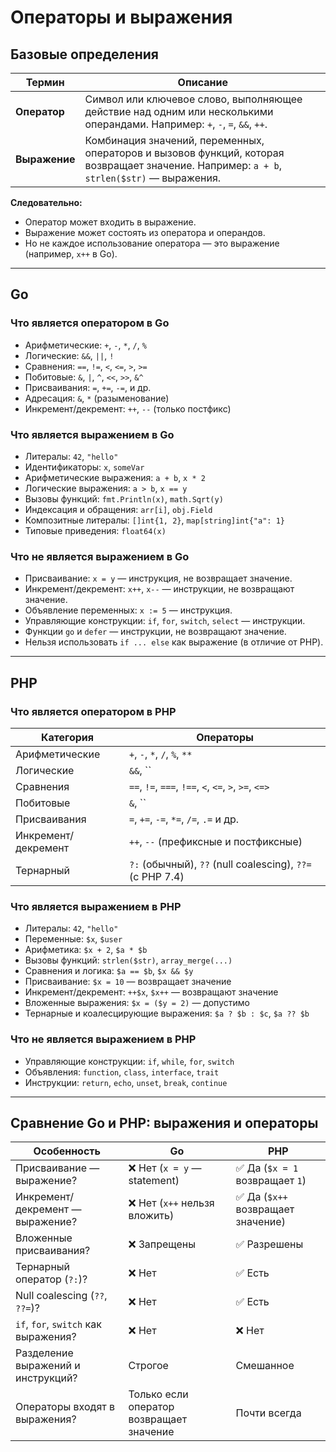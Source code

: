 # Операторы и выражения

## Базовые определения

| Термин     | Описание |
|------------|----------|
| **Оператор** | Символ или ключевое слово, выполняющее действие над одним или несколькими операндами. Например: `+`, `-`, `=`, `&&`, `++`. |
| **Выражение** | Комбинация значений, переменных, операторов и вызовов функций, которая возвращает значение. Например: `a + b`, `strlen($str)` — выражения. |

**Следовательно:**

- Оператор может входить в выражение.
- Выражение может состоять из оператора и операндов.
- Но не каждое использование оператора — это выражение (например, `x++` в Go).

---

## Go

### Что является оператором в Go

- Арифметические: `+`, `-`, `*`, `/`, `%`
- Логические: `&&`, `||`, `!`
- Сравнения: `==`, `!=`, `<`, `<=`, `>`, `>=`
- Побитовые: `&`, `|`, `^`, `<<`, `>>`, `&^`
- Присваивания: `=`, `+=`, `-=`, и др.
- Адресация: `&`, `*` (разыменование)
- Инкремент/декремент: `++`, `--` (только постфикс)

### Что является выражением в Go

- Литералы: `42`, `"hello"`
- Идентификаторы: `x`, `someVar`
- Арифметические выражения: `a + b`, `x * 2`
- Логические выражения: `a > b`, `x == y`
- Вызовы функций: `fmt.Println(x)`, `math.Sqrt(y)`
- Индексация и обращения: `arr[i]`, `obj.Field`
- Композитные литералы: `[]int{1, 2}`, `map[string]int{"a": 1}`
- Типовые приведения: `float64(x)`

### Что не является выражением в Go

- Присваивание: `x = y` — инструкция, не возвращает значение.
- Инкремент/декремент: `x++`, `x--` — инструкции, не возвращают значение.
- Объявление переменных: `x := 5` — инструкция.
- Управляющие конструкции: `if`, `for`, `switch`, `select` — инструкции.
- Функции `go` и `defer` — инструкции, не возвращают значение.
- Нельзя использовать `if ... else` как выражение (в отличие от PHP).

---

## PHP

### Что является оператором в PHP

| Категория         | Операторы |
|-------------------|-----------|
| Арифметические     | `+`, `-`, `*`, `/`, `%`, `**` |
| Логические         | `&&`, `` |
| Сравнения          | `==`, `!=`, `===`, `!==`, `<`, `<=`, `>`, `>=`, `<=>` |
| Побитовые          | `&`, `` |
| Присваивания       | `=`, `+=`, `-=`, `*=`, `/=`, `.=` и др. |
| Инкремент/декремент| `++`, `--` (префиксные и постфиксные) |
| Тернарный          | `?:` (обычный), `??` (null coalescing), `??=` (с PHP 7.4) |

### Что является выражением в PHP

- Литералы: `42`, `"hello"`
- Переменные: `$x`, `$user`
- Арифметика: `$x + 2`, `$a * $b`
- Вызовы функций: `strlen($str)`, `array_merge(...)`
- Сравнения и логика: `$a == $b`, `$x && $y`
- Присваивание: `$x = 10` — возвращает значение
- Инкремент/декремент: `++$x`, `$x++` — возвращают значение
- Вложенные выражения: `$x = ($y = 2)` — допустимо
- Тернарные и коалесцирующие выражения: `$a ? $b : $c`, `$a ?? $b`

### Что не является выражением в PHP

- Управляющие конструкции: `if`, `while`, `for`, `switch`
- Объявления: `function`, `class`, `interface`, `trait`
- Инструкции: `return`, `echo`, `unset`, `break`, `continue`

---

## Сравнение Go и PHP: выражения и операторы

| Особенность                      | Go                              | PHP                                 |
|----------------------------------|----------------------------------|--------------------------------------|
| Присваивание — выражение?        | ❌ Нет (`x = y` — statement)     | ✅ Да (`$x = 1` возвращает `1`)      |
| Инкремент/декремент — выражение? | ❌ Нет (`x++` нельзя вложить)    | ✅ Да (`$x++` возвращает значение)   |
| Вложенные присваивания?          | ❌ Запрещены                     | ✅ Разрешены                         |
| Тернарный оператор (`?:`)?       | ❌ Нет                           | ✅ Есть                              |
| Null coalescing (`??`, `??=`)?   | ❌ Нет                           | ✅ Есть                              |
| `if`, `for`, `switch` как выражения? | ❌ Нет                       | ❌ Нет                              |
| Разделение выражений и инструкций? | Строгое                        | Смешанное                            |
| Операторы входят в выражения?    | Только если оператор возвращает значение | Почти всегда                  |
